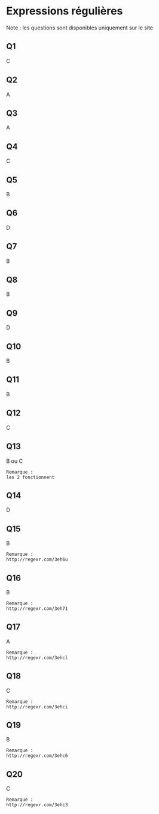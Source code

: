 # Expressions régulières

Note : les questions sont disponibles uniquement sur le site

## Q1
C

## Q2
A

## Q3
A

## Q4
C

## Q5
B

## Q6
D

## Q7
B

## Q8
B

## Q9
D

## Q10
B

## Q11
B

## Q12
C

## Q13
B ou C

```
Remarque : 
les 2 fonctionnent
```

## Q14
D

## Q15
B

```
Remarque : 
http://regexr.com/3eh6u
```

## Q16
B

```
Remarque : 
http://regexr.com/3eh71
```

## Q17
A

```
Remarque : 
http://regexr.com/3ehcl
```

## Q18
C

```
Remarque : 
http://regexr.com/3ehci
```

## Q19
B

```
Remarque : 
http://regexr.com/3ehc6
```

## Q20
C

```
Remarque : 
http://regexr.com/3ehc3
```
